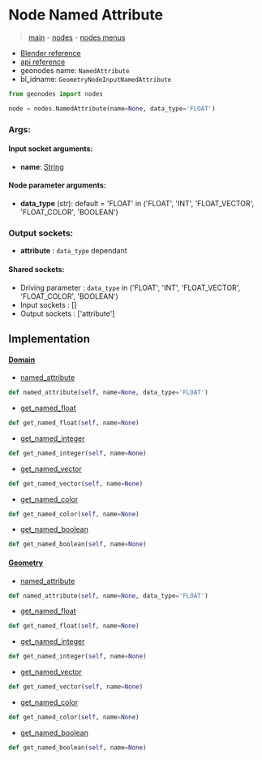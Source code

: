# Node Named Attribute

> [main](../structure.md) - [nodes](nodes.md) - [nodes menus](nodes_menus.md)

- [Blender reference](https://docs.blender.org/manual/en/latest/modeling/geometry_nodes/input/named_attribute.html)
- [api reference](https://docs.blender.org/api/current/bpy.types.GeometryNodeInputNamedAttribute.html)
- geonodes name: `NamedAttribute`
- bl_idname: `GeometryNodeInputNamedAttribute`

```python
from geonodes import nodes

node = nodes.NamedAttribute(name=None, data_type='FLOAT')
```

### Args:

#### Input socket arguments:

- **name**: [String](String.md)

#### Node parameter arguments:

- **data_type** (str): default = 'FLOAT' in ('FLOAT', 'INT', 'FLOAT_VECTOR', 'FLOAT_COLOR', 'BOOLEAN')

### Output sockets:

- **attribute** : ``data_type`` dependant

#### Shared sockets:

- Driving parameter : ``data_type`` in ('FLOAT', 'INT', 'FLOAT_VECTOR', 'FLOAT_COLOR', 'BOOLEAN')
- Input sockets  : []
- Output sockets : ['attribute']
## Implementation

#### [Domain](Domain.md)

 - [named_attribute](Domain.md#named_attribute)
  ```python
  def named_attribute(self, name=None, data_type='FLOAT')
  ```

 - [get_named_float](Domain.md#get_named_float)
  ```python
  def get_named_float(self, name=None)
  ```

 - [get_named_integer](Domain.md#get_named_integer)
  ```python
  def get_named_integer(self, name=None)
  ```

 - [get_named_vector](Domain.md#get_named_vector)
  ```python
  def get_named_vector(self, name=None)
  ```

 - [get_named_color](Domain.md#get_named_color)
  ```python
  def get_named_color(self, name=None)
  ```

 - [get_named_boolean](Domain.md#get_named_boolean)
  ```python
  def get_named_boolean(self, name=None)
  ```

#### [Geometry](Geometry.md)

 - [named_attribute](Geometry.md#named_attribute)
  ```python
  def named_attribute(self, name=None, data_type='FLOAT')
  ```

 - [get_named_float](Geometry.md#get_named_float)
  ```python
  def get_named_float(self, name=None)
  ```

 - [get_named_integer](Geometry.md#get_named_integer)
  ```python
  def get_named_integer(self, name=None)
  ```

 - [get_named_vector](Geometry.md#get_named_vector)
  ```python
  def get_named_vector(self, name=None)
  ```

 - [get_named_color](Geometry.md#get_named_color)
  ```python
  def get_named_color(self, name=None)
  ```

 - [get_named_boolean](Geometry.md#get_named_boolean)
  ```python
  def get_named_boolean(self, name=None)
  ```

